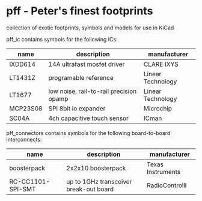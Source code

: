 # pff - Peter's finest footprints

collection of exotic footprints, symbols and models for use in KiCad

pff_ic contains symbols for the following ICs:

name | description | manufacturer
--- | --- | ---
IXDD614 | 14A ultrafast mosfet driver | CLARE IXYS
LT1431Z | programable reference | Linear Technology
LT1677 | low noise, rail-to-rail precision opamp | Linear Technology
MCP23S08 | SPI 8bit io expander | Microchip
SC04A | 4ch capacitive touch sensor | ICman


pff_connectors contains symbols for the following board-to-board interconnects:

name | description | manufacturer
--- | --- | ---
boosterpack | 2x2x10 boosterpack | Texas Instruments
RC-CC1101-SPI-SMT | up to 1GHz transceiver break-out board | RadioControlli

